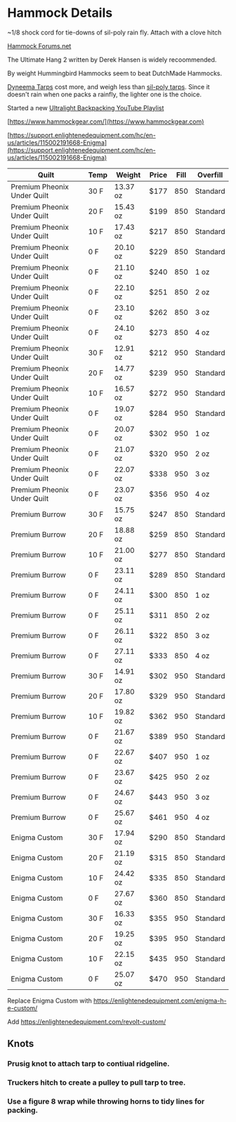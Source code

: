 # Hammock Details

~1/8 shock cord for tie-downs of sil-poly rain fly. Attach with a clove hitch

[Hammock Forums.net](https://www.hammockforums.net)

The Ultimate Hang 2 written by Derek Hansen is widely recoommended.

By weight Hummingbird Hammocks seem to beat DutchMade Hammocks.

[Dyneema Tarps](https://www.hammockgear.com/dyneema-fiber-standard-tarp-with-doors/) cost more, and 
weigh less than [sil-poly tarps](https://hummingbirdhammocks.com/shop/pelican-rain-tarp/). 
Since it doesn't rain when one packs a rainfly, the lighter one is the choice.

Started a new [Ultralight Backpacking YouTube Playlist](https://www.youtube.com/playlist?list=PLiSIio-GNWPds4JnxD_VzYtpf8B5aiCiP)

[https://www.hammockgear.com/](https://www.hammockgear.com)

[https://support.enlightenedequipment.com/hc/en-us/articles/115002191668-Enigma](https://support.enlightenedequipment.com/hc/en-us/articles/115002191668-Enigma)


Quilt  |  Temp  |  Weight  | Price | Fill | Overfill
---------------------------- | --------------------- | ---------------------- | --------------------- | ---------------------- | --------------
Premium Pheonix Under Quilt | 30 F | 13.37 oz | $177 | 850 | Standard 
Premium Pheonix Under Quilt | 20 F | 15.43 oz | $199 | 850 | Standard 
Premium Pheonix Under Quilt | 10 F | 17.43 oz | $217 | 850 | Standard 
Premium Pheonix Under Quilt |  0 F | 20.10 oz | $229 | 850 | Standard  
Premium Pheonix Under Quilt |  0 F | 21.10 oz | $240 | 850 | 1 oz 
Premium Pheonix Under Quilt |  0 F | 22.10 oz | $251 | 850 | 2 oz 
Premium Pheonix Under Quilt |  0 F | 23.10 oz | $262 | 850 | 3 oz
Premium Pheonix Under Quilt |  0 F | 24.10 oz | $273 | 850 | 4 oz
Premium Pheonix Under Quilt | 30 F | 12.91 oz | $212 | 950 | Standard 
Premium Pheonix Under Quilt | 20 F | 14.77 oz | $239 | 950 | Standard 
Premium Pheonix Under Quilt | 10 F | 16.57 oz | $272 | 950 | Standard 
Premium Pheonix Under Quilt |  0 F | 19.07 oz | $284 | 950 | Standard 
Premium Pheonix Under Quilt |  0 F | 20.07 oz | $302 | 950 | 1 oz
Premium Pheonix Under Quilt |  0 F | 21.07 oz | $320 | 950 | 2 oz 
Premium Pheonix Under Quilt |  0 F | 22.07 oz | $338 | 950 | 3 oz  
Premium Pheonix Under Quilt |  0 F | 23.07 oz | $356 | 950 | 4 oz  
Premium Burrow | 30 F | 15.75 oz | $247 | 850 | Standard
Premium Burrow | 20 F | 18.88 oz | $259 | 850 | Standard
Premium Burrow | 10 F | 21.00 oz | $277 | 850 | Standard
Premium Burrow | 0 F | 23.11 oz | $289 | 850 | Standard
Premium Burrow | 0 F | 24.11 oz | $300 | 850 | 1 oz
Premium Burrow | 0 F | 25.11 oz | $311 | 850 | 2 oz
Premium Burrow | 0 F | 26.11 oz | $322 | 850 | 3 oz
Premium Burrow | 0 F | 27.11 oz | $333 | 850 | 4 oz
Premium Burrow | 30 F | 14.91 oz | $302 | 950 | Standard
Premium Burrow | 20 F | 17.80 oz | $329 | 950 | Standard
Premium Burrow | 10 F | 19.82 oz | $362 | 950 | Standard
Premium Burrow | 0 F | 21.67 oz | $389 | 950 | Standard
Premium Burrow | 0 F | 22.67 oz | $407 | 950 | 1 oz
Premium Burrow | 0 F | 23.67 oz | $425 | 950 | 2 oz
Premium Burrow | 0 F | 24.67 oz | $443 | 950 | 3 oz
Premium Burrow | 0 F | 25.67 oz | $461 | 950 | 4 oz
Enigma Custom | 30 F | 17.94 oz | $290 | 850 | Standard
Enigma Custom | 20 F | 21.19 oz | $315 | 850 | Standard
Enigma Custom | 10 F | 24.42 oz | $335 | 850 | Standard
Enigma Custom |  0 F | 27.67 oz | $360 | 850 | Standard
Enigma Custom | 30 F | 16.33 oz | $355 | 950 | Standard
Enigma Custom | 20 F | 19.25 oz | $395 | 950 | Standard
Enigma Custom | 10 F | 22.15 oz | $435 | 950 | Standard
Enigma Custom |  0 F | 25.07 oz | $470 | 950 | Standard

Replace Enigma Custom with https://enlightenedequipment.com/enigma-h-e-custom/

Add https://enlightenedequipment.com/revolt-custom/



## Knots

### Prusig knot to attach tarp to contiual ridgeline.

### Truckers hitch to create a pulley to pull tarp to tree.

### Use a figure 8 wrap while throwing horns to tidy lines for packing.






